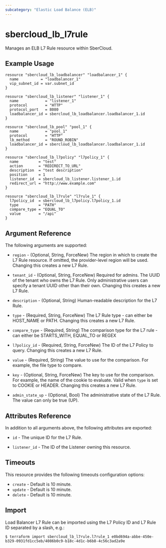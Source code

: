 ```yaml
---
subcategory: "Elastic Load Balance (ELB)"
---
```


# sbercloud\_lb\_l7rule

Manages an ELB L7 Rule resource within SberCloud.

## Example Usage

```hcl
resource "sbercloud_lb_loadbalancer" "loadbalancer_1" {
  name          = "loadbalancer_1"
  vip_subnet_id = var.subnet_id
}

resource "sbercloud_lb_listener" "listener_1" {
  name            = "listener_1"
  protocol        = "HTTP"
  protocol_port   = 8080
  loadbalancer_id = sbercloud_lb_loadbalancer.loadbalancer_1.id
}

resource "sbercloud_lb_pool" "pool_1" {
  name            = "pool_1"
  protocol        = "HTTP"
  lb_method       = "ROUND_ROBIN"
  loadbalancer_id = sbercloud_lb_loadbalancer.loadbalancer_1.id
}

resource "sbercloud_lb_l7policy" "l7policy_1" {
  name         = "test"
  action       = "REDIRECT_TO_URL"
  description  = "test description"
  position     = 1
  listener_id  = sbercloud_lb_listener.listener_1.id
  redirect_url = "http://www.example.com"
}

resource "sbercloud_lb_l7rule" "l7rule_1" {
  l7policy_id  = sbercloud_lb_l7policy.l7policy_1.id
  type         = "PATH"
  compare_type = "EQUAL_TO"
  value        = "/api"
}
```

## Argument Reference

The following arguments are supported:

* `region` - (Optional, String, ForceNew) The region in which to create the L7 Rule resource.
    If omitted, the provider-level region will be used.
    Changing this creates a new L7 Rule.

* `tenant_id` - (Optional, String, ForceNew) Required for admins. The UUID of the tenant who owns
    the L7 Rule.  Only administrative users can specify a tenant UUID
    other than their own. Changing this creates a new L7 Rule.

* `description` - (Optional, String) Human-readable description for the L7 Rule.

* `type` - (Required, String, ForceNew) The L7 Rule type - can either be HOST\_NAME or PATH. Changing this creates a new L7 Rule.

* `compare_type` - (Required, String) The comparison type for the L7 rule - can either be
    STARTS\_WITH, EQUAL_TO or REGEX

* `l7policy_id` - (Required, String, ForceNew) The ID of the L7 Policy to query. Changing this creates a new
    L7 Rule.

* `value` - (Required, String) The value to use for the comparison. For example, the file type to
    compare.

* `key` - (Optional, String, ForceNew) The key to use for the comparison. For example, the name of the cookie to
    evaluate. Valid when `type` is set to COOKIE or HEADER. Changing this creates a new L7 Rule.

* `admin_state_up` - (Optional, Bool) The administrative state of the L7 Rule.
    The value can only be true (UP).

## Attributes Reference

In addition to all arguments above, the following attributes are exported:

* `id` - The unique ID for the L7 Rule.

* `listener_id` - The ID of the Listener owning this resource.

## Timeouts
This resource provides the following timeouts configuration options:
- `create` - Default is 10 minute.
- `update` - Default is 10 minute.
- `delete` - Default is 10 minute.

## Import

Load Balancer L7 Rule can be imported using the L7 Policy ID and L7 Rule ID
separated by a slash, e.g.:

```
$ terraform import sbercloud_lb_l7rule.l7rule_1 e0bd694a-abbe-450e-b329-0931fd1cc5eb/4086b0c9-b18c-4d1c-b6b8-4c56c3ad2a9e
```
